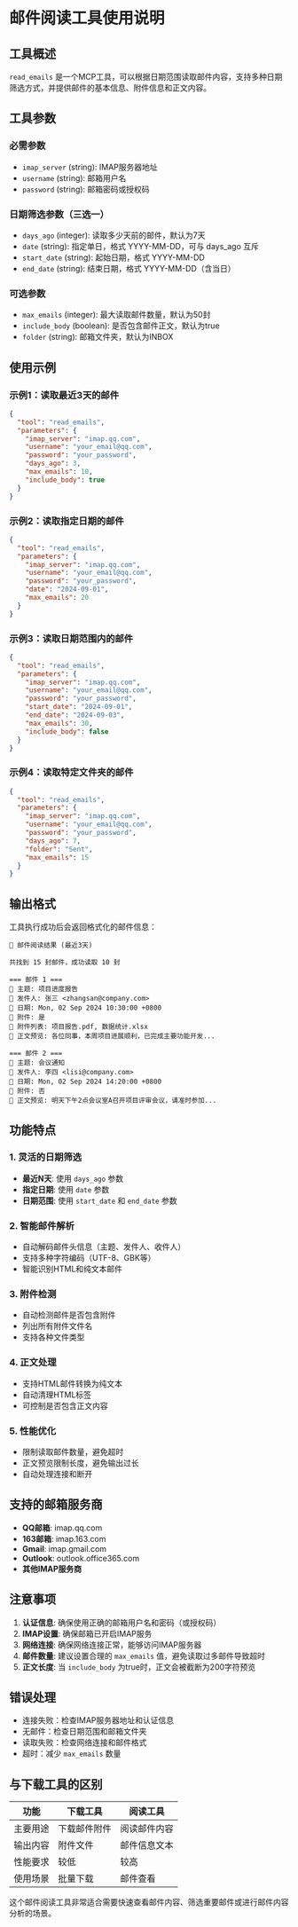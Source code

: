 # 邮件阅读工具使用说明

## 工具概述

`read_emails` 是一个MCP工具，可以根据日期范围读取邮件内容，支持多种日期筛选方式，并提供邮件的基本信息、附件信息和正文内容。

## 工具参数

### 必需参数
- `imap_server` (string): IMAP服务器地址
- `username` (string): 邮箱用户名
- `password` (string): 邮箱密码或授权码

### 日期筛选参数（三选一）
- `days_ago` (integer): 读取多少天前的邮件，默认为7天
- `date` (string): 指定单日，格式 YYYY-MM-DD，可与 days_ago 互斥
- `start_date` (string): 起始日期，格式 YYYY-MM-DD
- `end_date` (string): 结束日期，格式 YYYY-MM-DD（含当日）

### 可选参数
- `max_emails` (integer): 最大读取邮件数量，默认为50封
- `include_body` (boolean): 是否包含邮件正文，默认为true
- `folder` (string): 邮箱文件夹，默认为INBOX

## 使用示例

### 示例1：读取最近3天的邮件
```json
{
  "tool": "read_emails",
  "parameters": {
    "imap_server": "imap.qq.com",
    "username": "your_email@qq.com",
    "password": "your_password",
    "days_ago": 3,
    "max_emails": 10,
    "include_body": true
  }
}
```

### 示例2：读取指定日期的邮件
```json
{
  "tool": "read_emails",
  "parameters": {
    "imap_server": "imap.qq.com",
    "username": "your_email@qq.com",
    "password": "your_password",
    "date": "2024-09-01",
    "max_emails": 20
  }
}
```

### 示例3：读取日期范围内的邮件
```json
{
  "tool": "read_emails",
  "parameters": {
    "imap_server": "imap.qq.com",
    "username": "your_email@qq.com",
    "password": "your_password",
    "start_date": "2024-09-01",
    "end_date": "2024-09-03",
    "max_emails": 30,
    "include_body": false
  }
}
```

### 示例4：读取特定文件夹的邮件
```json
{
  "tool": "read_emails",
  "parameters": {
    "imap_server": "imap.qq.com",
    "username": "your_email@qq.com",
    "password": "your_password",
    "days_ago": 7,
    "folder": "Sent",
    "max_emails": 15
  }
}
```

## 输出格式

工具执行成功后会返回格式化的邮件信息：

```
📧 邮件阅读结果 (最近3天)

共找到 15 封邮件，成功读取 10 封

=== 邮件 1 ===
📧 主题: 项目进度报告
👤 发件人: 张三 <zhangsan@company.com>
📅 日期: Mon, 02 Sep 2024 10:30:00 +0800
📎 附件: 是
📁 附件列表: 项目报告.pdf, 数据统计.xlsx
📝 正文预览: 各位同事，本周项目进展顺利，已完成主要功能开发...

=== 邮件 2 ===
📧 主题: 会议通知
👤 发件人: 李四 <lisi@company.com>
📅 日期: Mon, 02 Sep 2024 14:20:00 +0800
📎 附件: 否
📝 正文预览: 明天下午2点会议室A召开项目评审会议，请准时参加...
```

## 功能特点

### 1. 灵活的日期筛选
- **最近N天**: 使用 `days_ago` 参数
- **指定日期**: 使用 `date` 参数
- **日期范围**: 使用 `start_date` 和 `end_date` 参数

### 2. 智能邮件解析
- 自动解码邮件头信息（主题、发件人、收件人）
- 支持多种字符编码（UTF-8、GBK等）
- 智能识别HTML和纯文本邮件

### 3. 附件检测
- 自动检测邮件是否包含附件
- 列出所有附件文件名
- 支持各种文件类型

### 4. 正文处理
- 支持HTML邮件转换为纯文本
- 自动清理HTML标签
- 可控制是否包含正文内容

### 5. 性能优化
- 限制读取邮件数量，避免超时
- 正文预览限制长度，避免输出过长
- 自动处理连接和断开

## 支持的邮箱服务商

- **QQ邮箱**: imap.qq.com
- **163邮箱**: imap.163.com
- **Gmail**: imap.gmail.com
- **Outlook**: outlook.office365.com
- **其他IMAP服务商**

## 注意事项

1. **认证信息**: 确保使用正确的邮箱用户名和密码（或授权码）
2. **IMAP设置**: 确保邮箱已开启IMAP服务
3. **网络连接**: 确保网络连接正常，能够访问IMAP服务器
4. **邮件数量**: 建议设置合理的 `max_emails` 值，避免读取过多邮件导致超时
5. **正文长度**: 当 `include_body` 为true时，正文会被截断为200字符预览

## 错误处理

- 连接失败：检查IMAP服务器地址和认证信息
- 无邮件：检查日期范围和邮箱文件夹
- 读取失败：检查网络连接和邮件格式
- 超时：减少 `max_emails` 数量

## 与下载工具的区别

| 功能 | 下载工具 | 阅读工具 |
|------|----------|----------|
| 主要用途 | 下载邮件附件 | 阅读邮件内容 |
| 输出内容 | 附件文件 | 邮件信息文本 |
| 性能要求 | 较低 | 较高 |
| 使用场景 | 批量下载 | 邮件查看 |

这个邮件阅读工具非常适合需要快速查看邮件内容、筛选重要邮件或进行邮件内容分析的场景。

